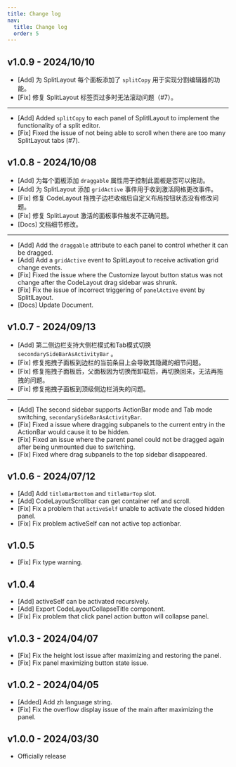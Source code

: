 ```yaml
---
title: Change log
nav:
  title: Change log
  order: 5
---
```


## v1.0.9 - 2024/10/10

* [Add] 为 SplitLayout 每个面板添加了 `splitCopy` 用于实现分割编辑器的功能。
* [Fix] 修复 SplitLayout 标签页过多时无法滚动问题（#7）。

---

* [Add] Added `splitCopy` to each panel of SplitlLayout to implement the functionality of a split editor.
* [Fix] Fixed the issue of not being able to scroll when there are too many SplitLayout tabs (#7).

## v1.0.8 - 2024/10/08

* [Add] 为每个面板添加 `draggable` 属性用于控制此面板是否可以拖动。
* [Add] 为 SplitLayout 添加 `gridActive` 事件用于收到激活网格更改事件。
* [Fix] 修复 CodeLayout 拖拽子边栏收缩后自定义布局按钮状态没有修改问题。
* [Fix] 修复 SplitLayout 激活的面板事件触发不正确问题。
* [Docs] 文档细节修改。

---

* [Add] Add the `draggable` attribute to each panel to control whether it can be dragged.
* [Add] Add a `gridActive` event to SplitLayout to receive activation grid change events.
* [Fix] Fixed the issue where the Customize layout button status was not change after the CodeLayout drag sidebar was shrunk.
* [Fix] Fix the issue of incorrect triggering of `panelActive` event by SplitlLayout.
* [Docs] Update Document.

## v1.0.7 - 2024/09/13

* [Add] 第二侧边栏支持大侧栏模式和Tab模式切换 `secondarySideBarAsActivityBar` 。
* [Fix] 修复拖拽子面板到边栏的当前条目上会导致其隐藏的细节问题。
* [Fix] 修复拖拽子面板后，父面板因为切换而卸载后，再切换回来，无法再拖拽的问题。
* [Fix] 修复拖拽子面板到顶级侧边栏消失的问题。

---

* [Add] The second sidebar supports ActionBar mode and Tab mode switching, `secondarySideBarAsActivityBar`.
* [Fix] Fixed a issue where dragging subpanels to the current entry in the ActionBar would cause it to be hidden.
* [Fix] Fixed an issue where the parent panel could not be dragged again after being unmounted due to switching.
* [Fix] Fixed where drag subpanels to the top sidebar disappeared.

## v1.0.6 - 2024/07/12

* [Add] Add `titleBarBottom` and `titleBarTop` slot.
* [Add] CodeLayoutScrollbar can get container ref and scroll.
* [Fix] Fix a problem that `activeSelf` unable to activate the closed hidden panel.
* [Fix] Fix problem activeSelf can not active top actionbar.

## v1.0.5

* [Fix] Fix type warning.

## v1.0.4

* [Add] activeSelf can be activated recursively.
* [Add] Export CodeLayoutCollapseTitle component.
* [Fix] Fix problem that click panel action button will collapse panel.

## v1.0.3 - 2024/04/07

* [Fix] Fix the height lost issue after maximizing and restoring the panel.
* [Fix] Fix panel maximizing button state issue.

## v1.0.2 - 2024/04/05

* [Added] Add zh language string.
* [Fix] Fix the overflow display issue of the main after maximizing the panel.

## v1.0.0 - 2024/03/30

* Officially release
